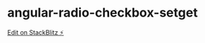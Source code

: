 # angular-radio-checkbox-setget

[Edit on StackBlitz ⚡️](https://stackblitz.com/edit/angular-radio-checkbox-setget)